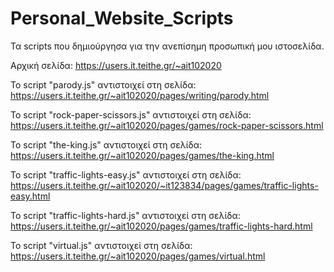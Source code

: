 # Personal_Website_Scripts
Τα scripts που δημιούργησα για την ανεπίσημη προσωπική μου ιστοσελίδα.

Αρχική σελίδα: https://users.it.teithe.gr/~ait102020

Το script "parody.js" αντιστοιχεί στη σελίδα: https://users.it.teithe.gr/~ait102020/pages/writing/parody.html

Το script "rock-paper-scissors.js" αντιστοιχεί στη σελίδα: https://users.it.teithe.gr/~ait102020/pages/games/rock-paper-scissors.html

Το script "the-king.js" αντιστοιχεί στη σελίδα: https://users.it.teithe.gr/~ait102020/pages/games/the-king.html

Το script "traffic-lights-easy.js" αντιστοιχεί στη σελίδα: https://users.it.teithe.gr/~ait102020/~it123834/pages/games/traffic-lights-easy.html

Το script "traffic-lights-hard.js" αντιστοιχεί στη σελίδα: https://users.it.teithe.gr/~ait102020/pages/games/traffic-lights-hard.html

Το script "virtual.js" αντιστοιχεί στη σελίδα: https://users.it.teithe.gr/~ait102020/pages/games/virtual.html

